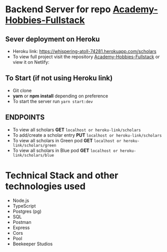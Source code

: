 # Backend Server for repo [Academy-Hobbies-Fullstack](https://github.com/livrbecca/Academy-Hobbies-Fullstack)


## Sever deployment on Heroku
- Heroku link: https://whispering-atoll-74281.herokuapp.com/scholars 
- To view full project visit the repository [Academy-Hobbies-Fullstack](https://github.com/livrbecca/Academy-Hobbies-Fullstack) or view it on Netlify: 

## To Start (if not using Heroku link)
- Git clone
- **yarn** or **npm install** depending on preference 
- To start the server run `yarn start:dev`

## ENDPOINTS 
- To view all scholars **GET** `localhost or heroku-link/scholars`
- To add/create a scholar entry **PUT** `localhost or heroku-link/scholars`
- To view all scholars in Green pod **GET** `localhost or heroku-link/scholars/green`
- To view all scholars in Blue pod **GET** `localhost or heroku-link/scholars/blue`

# Technical Stack and other technologies used
- Node.js
- TypeScript
- Postgres (pg)
- SQL
- Postman
- Express
- Cors
- Pool
- Beekeeper Studios


